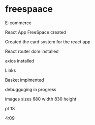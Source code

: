 # freespaace
E-commerce

React App FreeSpace created 

Created the card system for the react app

React router dom installed

axios installed

Links

Basket implmented 

debugguging in progress



images sizes 680 width   830 height

pt 18

4:09